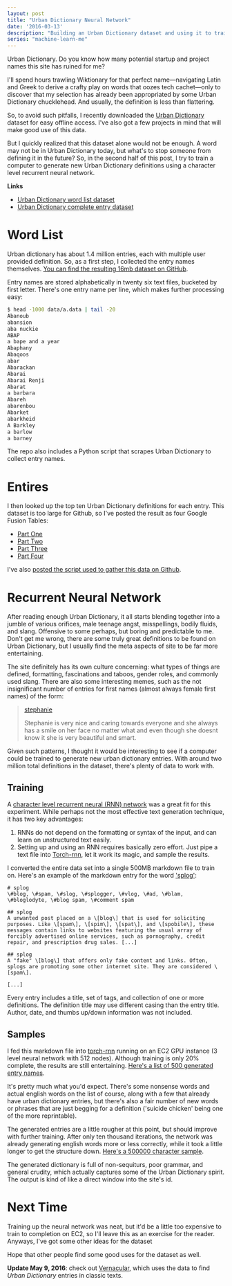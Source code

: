```yaml
---
layout: post
title: "Urban Dictionary Neural Network"
date: '2016-03-13'
description: "Building an Urban Dictionary dataset and using it to train our future AI overlords"
series: "machine-learn-me"
---
```


Urban Dictionary. Do you know how many potential startup and project names this site has ruined for me?

I'll spend hours trawling Wiktionary for that perfect name—navigating Latin and Greek to derive a crafty play on words that oozes tech cachet—only to discover that my selection has already been appropriated by some Urban Dictionary chucklehead. And usually, the definition is less than flattering.

So, to avoid such pitfalls, I recently downloaded the [Urban Dictionary](http://urbandictionary.com/) dataset for easy offline access. I've also got a few projects in mind that will make good use of this data.

But I quickly realized that this dataset alone would not be enough. A word may not be in Urban Dictionary today, but what's to stop someone from defining it in the future? So, in the second half of this post, I try to train a computer to generate new Urban Dictionary definitions using a character level recurrent neural network.

**Links**

* [Urban Dictionary word list dataset][word_list]
* [Urban Dictionary complete entry dataset][entry-collector]

# Word List
Urban dictionary has about 1.4 million entries, each with multiple user provided definition. So, as a first step, I collected the entry names themselves. [You can find the resulting 16mb dataset on GitHub][word_list].

Entry names are stored alphabetically in twenty six text files, bucketed by first letter. There's one entry name per line, which makes further processing easy:

```bash
$ head -1000 data/a.data | tail -20
Abanoub
abansion
aba nuckie
ABAP
a bape and a year
Abaphany
Abaqoos
abar
Abarackan
Abarai
Abarai Renji
Abarat
a barbara
Abareh
abarenbou
Abarket
abarkheid
A Barkley
a barlow
a barney
```

The repo also includes a Python script that scrapes Urban Dictionary to collect entry names.

# Entires
I then looked up the top ten Urban Dictionary definitions for each entry. This dataset is too large for Github, so I've posted the result as four Google Fusion Tables:

* [Part One][part1]
* [Part Two][part2]
* [Part Three][part3]
* [Part Four][part4]

I've also [posted the script used to gather this data on Github][entry-collector].


# Recurrent Neural Network
After reading enough Urban Dictionary, it all starts blending together into a jumble of various orifices, male teenage angst, misspellings, bodily fluids, and slang. Offensive to some perhaps, but boring and predictable to me. Don't get me wrong, there are some truly great definitions to be found on Urban Dictionary, but I usually find the meta aspects of site to be far more entertaining.

The site definitely has its own culture concerning: what types of things are defined, formatting, fascinations and taboos, gender roles, and commonly used slang. There are also some interesting memes, such as the not insignificant number of entries for first names (almost always female first names) of the form:

> [stephanie](http://www.urbandictionary.com/define.php?term=stephanie)
>
> Stephanie is very nice and caring towards everyone and she always has a smile on her face no matter what and even though she doesnt know it she is very beautiful and smart.

Given such patterns, I thought it would be interesting to see if a computer could be trained to generate new urban dictionary entries. With around two million total definitions in the dataset, there's plenty of data to work with.

## Training
A [character level recurrent neural (RNN) network](http://karpathy.github.io/2015/05/21/rnn-effectiveness/) was a great fit for this experiment. While perhaps not the most effective text generation technique, it has two key advantages:

1. RNNs do not depend on the formatting or syntax of the input, and can learn on unstructured text easily.
2. Setting up and using an RNN requires basically zero effort. Just pipe a text file into [Torch-rnn][torch-rnn], let it work its magic, and sample the results.

I converted the entire data set into a single 500MB markdown file to train on. Here's an example of the markdown entry for the word ['splog'](http://www.urbandictionary.com/define.php?term=splog):

```
# splog
\#blog, \#spam, \#slog, \#splogger, \#vlog, \#ad, \#blam, \#bloglodyte, \#blog spam, \#comment spam

## splog
A unwanted post placed on a \[blog\] that is used for soliciting purposes. Like \[spam\], \[spim\], \[spat\], and \[spobile\], these messages contain links to websites featuring the usual array of forcibly advertised online services, such as pornography, credit repair, and prescription drug sales. [...]

## splog
A "fake" \[blog\] that offers only fake content and links. Often, splogs are promoting some other internet site. They are considered \[spam\].

[...]
```

Every entry includes a title, set of tags, and collection of one or more definitions. The definition title may use different casing than the entry title. Author, date, and thumbs up/down information was not included.

## Samples
I fed this markdown file into [torch-rnn][] running on an EC2 GPU instance (3 level neural network with 512 nodes). Although training is only 20% complete, the results are still entertaining. [Here's a list of 500 generated entry names](https://gist.github.com/mattbierner/63f17770e7d8cd56caf5).

It's pretty much what you'd expect. There's some nonsense words and actual english words on the list of course, along with a few that already have urban dictionary entries, but there's also a fair number of new words or phrases that are just begging for a definition ('suicide chicken' being one of the more reprintable).

The generated entries are a little rougher at this point, but should improve with further training. After only ten thousand iterations, the network was already generating english words more or less correctly, while it took a little longer to get the structure down. [Here's a 500000 character sample](https://gist.github.com/mattbierner/67d919db125f69ccdf1f).

The generated dictionary is full of non-sequiturs, poor grammar, and general crudity, which actually captures some of the Urban Dictionary spirit. The output is kind of like a direct window into the site's id.


# Next Time
Training up the neural network was neat, but it'd be a little too expensive to train to completion on EC2, so I'll leave this as an exercise for the reader. Anyways, I've got some other ideas for the dataset

Hope that other people find some good uses for the dataset as well.

**Update May 9, 2016**: check out [Vernacular](/vernacular), which uses the data to find *Urban Dictionary* entries in classic texts.




[word_list]: https://github.com/mattbierner/urban-dictionary-word-list
[entry-collector]: https://github.com/mattbierner/urban-dictionary-entry-collector


[part1]: https://www.google.com/fusiontables/DataSource?docid=1icBg7W83c7skjaUnGkQy26nre032_dLlIkekNTsy
[part2]: https://www.google.com/fusiontables/DataSource?docid=1SFfRIi8yWNt0Ah_QtcAa15rJxyoDcKjFKy5u2aBe 
[part3]: https://www.google.com/fusiontables/DataSource?docid=1xrq6sYCbhhEa0xSber_4yo-H8OxWegFXTeGxNvag
[part4]: https://www.google.com/fusiontables/DataSource?docid=1fuGPggoae6_j9wxA7rVJHU30nqtENJyXZLv3XHxp

[torch-rnn]: https://github.com/jcjohnson/torch-rnn

